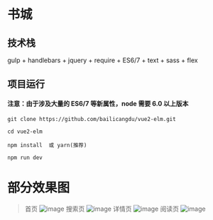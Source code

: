 # 书城

## 技术栈

gulp + handlebars + jquery + require + ES6/7 + text + sass + flex

## 项目运行

#### 注意：由于涉及大量的 ES6/7 等新属性，node 需要 6.0 以上版本 

```
git clone https://github.com/bailicangdu/vue2-elm.git  

cd vue2-elm

npm install  或 yarn(推荐)

npm run dev

```

# 部分效果图

> 首页
![image](https://hanpeng412640.github.io/bookCitys/img/home.png)
> 搜索页
![image](https://hanpeng412640.github.io/bookCitys/img/search.png)
> 详情页
![image](https://thanpeng412640.github.io/bookCitys/img/detail.png)
> 阅读页
![image](https://hanpeng412640.github.io/bookCitys/img/read.png)

 
